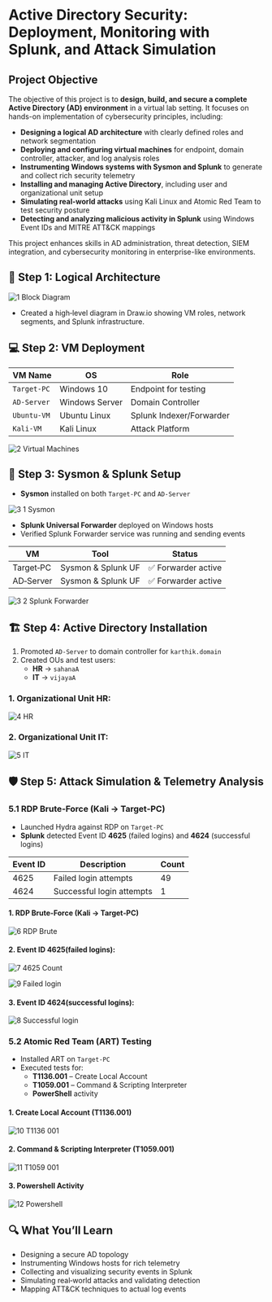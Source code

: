# Active Directory Security: Deployment, Monitoring with Splunk, and Attack Simulation

## Project Objective
The objective of this project is to **design, build, and secure a complete Active Directory (AD) environment** in a virtual lab setting. It focuses on hands-on implementation of cybersecurity principles, including:

- **Designing a logical AD architecture** with clearly defined roles and network segmentation
- **Deploying and configuring virtual machines** for endpoint, domain controller, attacker, and log analysis roles
- **Instrumenting Windows systems with Sysmon and Splunk** to generate and collect rich security telemetry
- **Installing and managing Active Directory**, including user and organizational unit setup
- **Simulating real-world attacks** using Kali Linux and Atomic Red Team to test security posture
- **Detecting and analyzing malicious activity in Splunk** using Windows Event IDs and MITRE ATT&CK mappings

This project enhances skills in AD administration, threat detection, SIEM integration, and cybersecurity monitoring in enterprise-like environments.

## 🚀 Step 1: Logical Architecture  
 ![1  Block Diagram](https://github.com/user-attachments/assets/83e92b0b-b84e-4b3c-983a-98f7fd3ab9b3)
- Created a high‑level diagram in Draw.io showing VM roles, network segments, and Splunk infrastructure.

## 💻 Step 2: VM Deployment  
| VM Name      | OS             | Role                   |
|--------------|----------------|------------------------|
| `Target-PC`  | Windows 10     | Endpoint for testing   |
| `AD-Server`  | Windows Server | Domain Controller      |
| `Ubuntu-VM`  | Ubuntu Linux   | Splunk Indexer/Forwarder |
| `Kali-VM`    | Kali Linux     | Attack Platform        |

![2  Virtual Machines](https://github.com/user-attachments/assets/82c10b83-4cbc-4930-b177-4590fc1a1042)

## 🔧 Step 3: Sysmon & Splunk Setup  
- **Sysmon** installed on both `Target-PC` and `AD-Server`

![3 1 Sysmon](https://github.com/user-attachments/assets/553966b2-5f34-4496-a61b-2f90cade4727)

- **Splunk Universal Forwarder** deployed on Windows hosts  
- Verified Splunk Forwarder service was running and sending events  

| VM           | Tool                | Status              |
|--------------|---------------------|---------------------|
| Target‑PC    | Sysmon & Splunk UF  | ✅ Forwarder active |
| AD‑Server    | Sysmon & Splunk UF  | ✅ Forwarder active |

![3 2  Splunk Forwarder](https://github.com/user-attachments/assets/4e405cbd-ee9d-42ad-9f0b-e4659a90a42a)

## 🏗 Step 4: Active Directory Installation  
1. Promoted `AD-Server` to domain controller for `karthik.domain`  
2. Created OUs and test users:  
   - **HR** →  `sahanaA`
   - **IT** →  `vijayaA` 

### 1. Organizational Unit HR: 

![4  HR](https://github.com/user-attachments/assets/1993814f-d1d8-4d4f-991e-b9d53b73fa65)

### 2. Organizational Unit IT: 

![5  IT](https://github.com/user-attachments/assets/2bf234b8-8169-440b-bdf2-a62333f8a0a6)

## 🛡 Step 5: Attack Simulation & Telemetry Analysis  

### 5.1 RDP Brute‑Force (Kali → Target‑PC)  
- Launched Hydra against RDP on `Target-PC`  
- **Splunk** detected Event ID **4625** (failed logins) and **4624** (successful logins)  

| Event ID | Description               | Count |
|----------|---------------------------|-------|
| 4625     | Failed login attempts     |  49   |
| 4624     | Successful login attempts |   1   |

#### 1. RDP Brute‑Force (Kali → Target‑PC)
![6  RDP Brute](https://github.com/user-attachments/assets/dbb8c7ac-99e2-4d7e-a932-df26b16adc95)

#### 2. Event ID 4625(failed logins):

![7  4625 Count](https://github.com/user-attachments/assets/3e7c921f-4945-4e80-9721-0e9f3608c43d)

![9  Failed login](https://github.com/user-attachments/assets/910091b8-ccaa-4ecb-8484-3117cb6c82a6)

#### 3. Event ID 4624(successful logins):

![8  Successful login](https://github.com/user-attachments/assets/30ad985f-b835-497e-bb65-be2aaa752f70)

### 5.2 Atomic Red Team (ART) Testing  
- Installed ART on `Target-PC`  
- Executed tests for:
  - **T1136.001** – Create Local Account  
  - **T1059.001** – Command & Scripting Interpreter  
  - **PowerShell** activity  

#### 1. Create Local Account (T1136.001) 
![10  T1136 001](https://github.com/user-attachments/assets/d6385e52-9f08-47bc-b37c-0abbdd6d328a)

#### 2. Command & Scripting Interpreter (T1059.001)
![11  T1059 001](https://github.com/user-attachments/assets/c2988837-4457-40f4-a551-3de479e65684)

#### 3.  Powershell Activity
![12  Powershell](https://github.com/user-attachments/assets/5dd06c30-4874-4ffd-b28e-fd71f8e23552)


## 🔍 What You’ll Learn  
- Designing a secure AD topology  
- Instrumenting Windows hosts for rich telemetry  
- Collecting and visualizing security events in Splunk  
- Simulating real‑world attacks and validating detection  
- Mapping ATT&CK techniques to actual log events  
